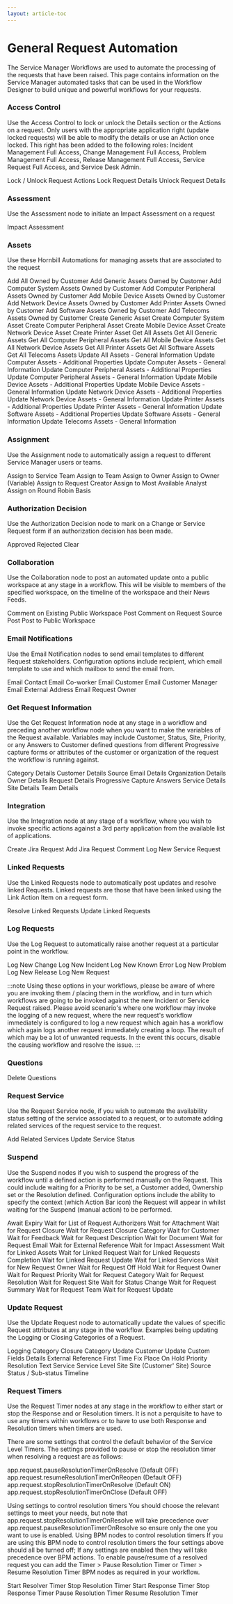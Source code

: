 ```yaml
---
layout: article-toc
---
```

# General Request Automation
The Service Manager Workflows are used to automate the processing of the requests that have been raised. This page contains information on the Service Manager automated tasks that can be used in the Workflow Designer to build unique and powerful workflows for your requests.


### Access Control
Use the Access Control to lock or unlock the Details section or the Actions on a request. Only users with the appropriate application right (update locked requests) will be able to modify the details or use an Action once locked. This right has been added to the following roles: Incident Management Full Access, Change Management Full Access, Problem Management Full Access, Release Management Full Access, Service Request Full Access, and Service Desk Admin.

Lock / Unlock Request Actions
Lock Request Details
Unlock Request Details

### Assessment
Use the Assessment node to initiate an Impact Assessment on a request

Impact Assessment
### Assets
Use these Hornbill Automations for managing assets that are associated to the request

Add All Owned by Customer
Add Generic Assets Owned by Customer
Add Computer System Assets Owned by Customer
Add Computer Peripheral Assets Owned by Customer
Add Mobile Device Assets Owned by Customer
Add Network Device Assets Owned by Customer
Add Printer Assets Owned by Customer
Add Software Assets Owned by Customer
Add Telecoms Assets Owned by Customer
Create Generic Asset
Create Computer System Asset
Create Computer Peripheral Asset
Create Mobile Device Asset
Create Network Device Asset
Create Printer Asset
Get All Assets
Get All Generic Assets
Get All Computer Peripheral Assets
Get All Mobile Device Assets
Get All Network Device Assets
Get All Printer Assets
Get All Software Assets
Get All Telecoms Assets
Update All Assets - General Information
Update Computer Assets - Additional Properties
Update Computer Assets - General Information
Update Computer Peripheral Assets - Additional Properties
Update Computer Peripheral Assets - General Information
Update Mobile Device Assets - Additional Properties
Update Mobile Device Assets - General Information
Update Network Device Assets - Additional Properties
Update Network Device Assets - General Information
Update Printer Assets - Additional Properties
Update Printer Assets - General Information
Update Software Assets - Additional Properties
Update Software Assets - General Information
Update Telecoms Assets - General Information

### Assignment
Use the Assignment node to automatically assign a request to different Service Manager users or teams.

Assign to Service Team
Assign to Team
Assign to Owner
Assign to Owner (Variable)
Assign to Request Creator
Assign to Most Available Analyst
Assign on Round Robin Basis

### Authorization Decision
Use the Authorization Decision node to mark on a Change or Service Request form if an authorization decision has been made.

Approved
Rejected
Clear

### Collaboration
Use the Collaboration node to post an automated update onto a public workspace at any stage in a workflow. This will be visible to members of the specified workspace, on the timeline of the workspace and their News Feeds.

Comment on Existing Public Workspace Post
Comment on Request Source Post
Post to Public Workspace

### Email Notifications
Use the Email Notification nodes to send email templates to different Request stakeholders. Configuration options include recipient, which email template to use and which mailbox to send the email from.

Email Contact
Email Co-worker
Email Customer
Email Customer Manager
Email External Address
Email Request Owner

### Get Request Information
Use the Get Request Information node at any stage in a workflow and preceding another workflow node when you want to make the variables of the Request available. Variables may include Customer, Status, Site, Priority, or any Answers to Customer defined questions from different Progressive capture forms or attributes of the customer or organization of the request the workflow is running against.

Category Details
Customer Details
Source Email Details
Organization Details
Owner Details
Request Details
Progressive Capture Answers
Service Details
Site Details
Team Details

### Integration
Use the Integration node at any stage of a workflow, where you wish to invoke specific actions against a 3rd party application from the available list of applications.

Create Jira Request
Add Jira Request Comment
Log New Service Request

### Linked Requests
Use the Linked Requests node to automatically post updates and resolve linked Requests. Linked requests are those that have been linked using the Link Action Item on a request form.

Resolve Linked Requests
Update Linked Requests

### Log Requests
Use the Log Request to automatically raise another request at a particular point in the workflow.

Log New Change
Log New Incident
Log New Known Error
Log New Problem
Log New Release
Log New Request

:::note
Using these options in your workflows, please be aware of where you are invoking them / placing them in the workflow, and in turn which workflows are going to be invoked against the new Incident or Service Request raised. Please avoid scenario's where one workflow may invoke the logging of a new request, where the new request's workflow immediately is configured to log a new request which again has a workflow which again logs another request immediately creating a loop. The result of which may be a lot of unwanted requests. In the event this occurs, disable the causing workflow and resolve the issue.
:::

### Questions
Delete Questions

### Request Service
Use the Request Service node, if you wish to automate the availability status setting of the service associated to a request, or to automate adding related services of the request service to the request.

Add Related Services
Update Service Status

### Suspend
Use the Suspend nodes if you wish to suspend the progress of the workflow until a defined action is performed manually on the Request. This could include waiting for a Priority to be set, a Customer added, Ownership set or the Resolution defined. Configuration options include the ability to specify the context (which Action Bar icon) the Request will appear in whilst waiting for the Suspend (manual action) to be performed.

Await Expiry
Wait for List of Request Authorizers
Wait for Attachment
Wait for Request Closure
Wait for Request Closure Category
Wait for Customer
Wait for Feedback
Wait for Request Description
Wait for Document
Wait for Request Email
Wait for External Reference
Wait for Impact Assessment
Wait for Linked Assets
Wait for Linked Request
Wait for Linked Requests Completion
Wait for Linked Request Update
Wait for Linked Services
Wait for New Request Owner
Wait for Request Off Hold
Wait for Request Owner
Wait for Request Priority
Wait for Request Category
Wait for Request Resolution
Wait for Request Site
Wait for Status Change
Wait for Request Summary
Wait for Request Team
Wait for Request Update

### Update Request
Use the Update Request node to automatically update the values of specific Request attributes at any stage in the workflow. Examples being updating the Logging or Closing Categories of a Request.

Logging Category
Closure Category
Update Customer
Update Custom Fields
Details
External Reference
First Time Fix
Place On Hold
Priority
Resolution Text
Service
Service Level
Site
Site (Customer' Site)
Source
Status / Sub-status
Timeline

### Request Timers
Use the Request Timer nodes at any stage in the workflow to either start or stop the Response and or Resolution timers. It is not a perquisite to have to use any timers within workflows or to have to use both Response and Resolution timers when timers are used.

There are some settings that control the default behavior of the Service Level Timers. The settings provided to pause or stop the resolution timer when resolving a request are as follows:

app.request.pauseResolutionTimerOnResolve (Default OFF)
app.request.resumeResolutionTimerOnReopen (Default OFF)
app.request.stopResolutionTimerOnResolve (Default ON)
app.request.stopResolutionTimerOnClose (Default OFF)

Using settings to control resolution timers
You should choose the relevant settings to meet your needs, but note that app.request.stopResolutionTimerOnResolve will take precedence over app.request.pauseResolutionTimerOnResolve so ensure only the one you want to use is enabled.
Using BPM nodes to control resolution timers
If you are using this BPM node to control resolution timers the four settings above should all be turned off; If any settings are enabled then they will take precedence over BPM actions. To enable pause/resume of a resolved request you can add the Timer > Pause Resolution Timer or Timer > Resume Resolution Timer BPM nodes as required in your workflow.

Start Resolver Timer
Stop Resolution Timer
Start Response Timer
Stop Response Timer
Pause Resolution Timer
Resume Resolution Timer